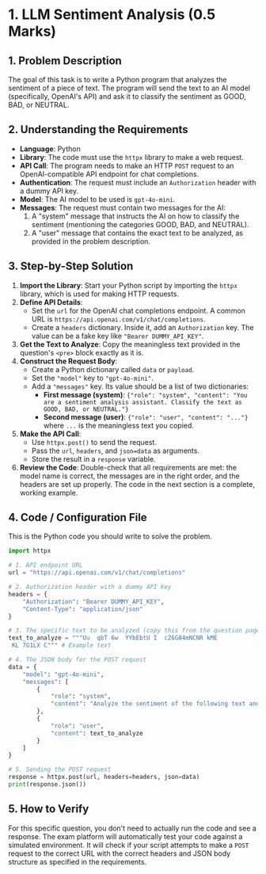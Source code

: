 # 1. LLM Sentiment Analysis (0.5 Marks)

## 1. Problem Description

The goal of this task is to write a Python program that analyzes the sentiment of a piece of text. The program will send the text to an AI model (specifically, OpenAI's API) and ask it to classify the sentiment as GOOD, BAD, or NEUTRAL.

## 2. Understanding the Requirements

- **Language**: Python
- **Library**: The code must use the `httpx` library to make a web request.
- **API Call**: The program needs to make an HTTP `POST` request to an OpenAI-compatible API endpoint for chat completions.
- **Authentication**: The request must include an `Authorization` header with a dummy API key.
- **Model**: The AI model to be used is `gpt-4o-mini`.
- **Messages**: The request must contain two messages for the AI:
  1. A "system" message that instructs the AI on how to classify the sentiment (mentioning the categories GOOD, BAD, and NEUTRAL).
  2. A "user" message that contains the exact text to be analyzed, as provided in the problem description.

## 3. Step-by-Step Solution

1. **Import the Library**: Start your Python script by importing the `httpx` library, which is used for making HTTP requests.
2. **Define API Details**:
   - Set the `url` for the OpenAI chat completions endpoint. A common URL is `https://api.openai.com/v1/chat/completions`.
   - Create a `headers` dictionary. Inside it, add an `Authorization` key. The value can be a fake key like `"Bearer DUMMY_API_KEY"`.
3. **Get the Text to Analyze**: Copy the meaningless text provided in the question's `<pre>` block exactly as it is.
4. **Construct the Request Body**:
   - Create a Python dictionary called `data` or `payload`.
   - Set the `"model"` key to `"gpt-4o-mini"`.
   - Add a `"messages"` key. Its value should be a list of two dictionaries:
     - **First message (system)**: `{"role": "system", "content": "You are a sentiment analysis assistant. Classify the text as GOOD, BAD, or NEUTRAL."}`
     - **Second message (user)**: `{"role": "user", "content": "..."}` where `...` is the meaningless text you copied.
5. **Make the API Call**:
   - Use `httpx.post()` to send the request.
   - Pass the `url`, `headers`, and `json=data` as arguments.
   - Store the result in a `response` variable.
6. **Review the Code**: Double-check that all requirements are met: the model name is correct, the messages are in the right order, and the headers are set up properly. The code in the next section is a complete, working example.

## 4. Code / Configuration File

This is the Python code you should write to solve the problem.

```python
import httpx

# 1. API endpoint URL
url = "https://api.openai.com/v1/chat/completions"

# 2. Authorization header with a dummy API key
headers = {
    "Authorization": "Bearer DUMMY_API_KEY",
    "Content-Type": "application/json"
}

# 3. The specific text to be analyzed (copy this from the question page)
text_to_analyze = """Uu  qbT 6w  YYbEbtU I  cZ6G84mNCNR kME
 KL 7G1LX C""" # Example text

# 4. The JSON body for the POST request
data = {
    "model": "gpt-4o-mini",
    "messages": [
        {
            "role": "system",
            "content": "Analyze the sentiment of the following text and classify it as GOOD, BAD, or NEUTRAL."
        },
        {
            "role": "user",
            "content": text_to_analyze
        }
    ]
}

# 5. Sending the POST request
response = httpx.post(url, headers=headers, json=data)
print(response.json())

```

## 5. How to Verify

For this specific question, you don't need to actually run the code and see a response. The exam platform will automatically test your code against a simulated environment. It will check if your script attempts to make a `POST` request to the correct URL with the correct headers and JSON body structure as specified in the requirements.
